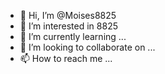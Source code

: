 - 👋 Hi, I’m @Moises8825
- 👀 I’m interested in 8825
- 🌱 I’m currently learning ...
- 💞️ I’m looking to collaborate on ...
- 📫 How to reach me ...

<!---
Moises8825/Moises8825 is a ✨ special ✨ repository because its `README.md` (this file) appears on your GitHub profile.
You can click the Preview link to take a look at your changes.
--->

